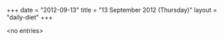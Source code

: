 +++
date = "2012-09-13"
title = "13 September 2012 (Thursday)"
layout = "daily-diet"
+++


\<no entries\>
